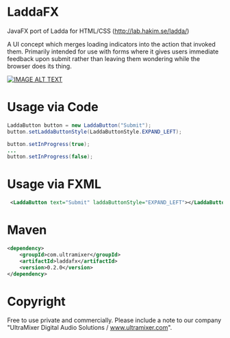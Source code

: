 # LaddaFX
JavaFX port of Ladda for HTML/CSS (http://lab.hakim.se/ladda/)

A UI concept which merges loading indicators into the action that invoked them. Primarily intended for use with forms where it gives users immediate feedback upon submit rather than leaving them wondering while the browser does its thing.

[![IMAGE ALT TEXT](http://img.youtube.com/vi/iZOVJi-5ZVg/0.jpg)](http://www.youtube.com/watch?v=iZOVJi-5ZVg "LaddaFX 0.2.0 Demo")


# Usage via Code
```java
LaddaButton button = new LaddaButton("Submit");
button.setLaddaButtonStyle(LaddaButtonStyle.EXPAND_LEFT);

button.setInProgress(true);
...
button.setInProgress(false);
```

# Usage via FXML
```xml
 <LaddaButton text="Submit" laddaButtonStyle="EXPAND_LEFT"></LaddaButton>
 ```
# Maven
```xml
<dependency>
    <groupId>com.ultramixer</groupId>
    <artifactId>laddafx</artifactId>
    <version>0.2.0</version>
</dependency>
```

# Copyright
Free to use private and commercially. Please include a note to our company "UltraMixer Digital Audio Solutions / www.ultramixer.com".
